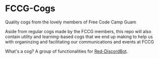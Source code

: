 # FCCG-Cogs

Quality cogs from the lovely members of Free Code Camp Guam


Aside from regular cogs made by the FCCG members, this repo will also contain utility and learning-based cogs that we end up making to help us with organinzing and facilitating our communications and events at FCCG


What's a cog? A group of functionalities for [Red-DiscordBot](https://github.com/Twentysix26/Red-DiscordBot).
